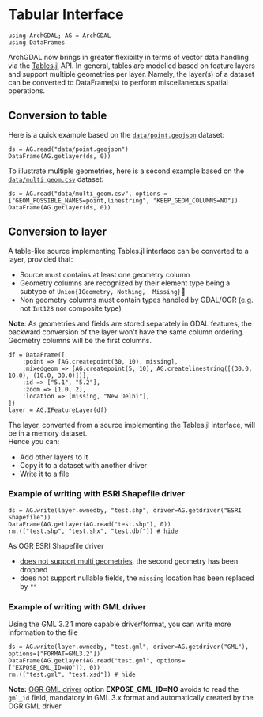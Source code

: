 # Tabular Interface

```@setup tables
using ArchGDAL; AG = ArchGDAL
using DataFrames
```

ArchGDAL now brings in greater flexibilty in terms of vector data handling via the
[Tables.jl](https://github.com/JuliaData/Tables.jl) API. In general, tables are modelled based on feature layers and support multiple geometries per layer. Namely, the layer(s) of a dataset can be converted to DataFrame(s) to perform miscellaneous spatial operations.

## Conversion to table

Here is a quick example based on the
[`data/point.geojson`](https://github.com/yeesian/ArchGDALDatasets/blob/307f8f0e584a39a050c042849004e6a2bd674f99/data/point.geojson)
dataset:

```@repl tables
ds = AG.read("data/point.geojson")
DataFrame(AG.getlayer(ds, 0))
```

To illustrate multiple geometries, here is a second example based on the
[`data/multi_geom.csv`](https://github.com/yeesian/ArchGDALDatasets/blob/master/data/multi_geom.csv)
dataset:

```@repl tables
ds = AG.read("data/multi_geom.csv", options = ["GEOM_POSSIBLE_NAMES=point,linestring", "KEEP_GEOM_COLUMNS=NO"])
DataFrame(AG.getlayer(ds, 0))
```
## Conversion to layer
A table-like source implementing Tables.jl interface can be converted to a layer, provided that:
- Source must contains at least one geometry column
- Geometry columns are recognized by their element type being a subtype of `Union{IGeometry, Nothing,  Missing}`
- Non geometry columns must contain types handled by GDAL/OGR (e.g. not `Int128` nor composite type)

**Note**: As geometries and fields are stored separately in GDAL features, the backward conversion of the layer won't have the same column ordering. Geometry columns will be the first columns.

```@repl tables
df = DataFrame([
    :point => [AG.createpoint(30, 10), missing],
    :mixedgeom => [AG.createpoint(5, 10), AG.createlinestring([(30.0, 10.0), (10.0, 30.0)])],
    :id => ["5.1", "5.2"],
    :zoom => [1.0, 2],
    :location => [missing, "New Delhi"],
])
layer = AG.IFeatureLayer(df)
```

The layer, converted from a source implementing the Tables.jl interface, will be in a memory dataset.  
Hence you can:
- Add other layers to it
- Copy it to a dataset with another driver
- Write it to a file
### Example of writing with ESRI Shapefile driver
```@repl tables
ds = AG.write(layer.ownedby, "test.shp", driver=AG.getdriver("ESRI Shapefile"))
DataFrame(AG.getlayer(AG.read("test.shp"), 0))
rm.(["test.shp", "test.shx", "test.dbf"]) # hide
```
As OGR ESRI Shapefile driver
- [does not support multi geometries](https://gdal.org/development/rfc/rfc41_multiple_geometry_fields.html#drivers), the second geometry has been dropped
- does not support nullable fields, the `missing` location has been replaced by `""`
### Example of writing with GML driver
Using the GML 3.2.1 more capable driver/format, you can write more information to the file
```@repl tables
ds = AG.write(layer.ownedby, "test.gml", driver=AG.getdriver("GML"), options=["FORMAT=GML3.2"])
DataFrame(AG.getlayer(AG.read("test.gml", options=["EXPOSE_GML_ID=NO"]), 0))
rm.(["test.gml", "test.xsd"]) # hide
```
**Note:** [OGR GML driver](https://gdal.org/drivers/vector/gml.html#open-options) option **EXPOSE\_GML\_ID=NO** avoids to read the `gml_id` field, mandatory in GML 3.x format and automatically created by the OGR GML driver
